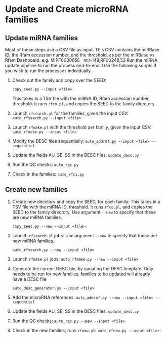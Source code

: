 # Update and Create microRNA families

## Update miRNA families

Most of these steps use a CSV file as input. This CSV contains the miRBase ID, the Rfam accession number, and the threshold, 
as per the miRBase vs Rfam Dashboard. 
e.g. MIPF0000056__mir-148,RF00248,53
Run the miRNA update pipeline to run the process end-to-end. 
Use the following scripts if you wish to run the processes individually.

1. Check out the family and copy over the SEED:

    `copy_seed.py --input <file>`

    This takes in a TSV file with the miRNA ID, Rfam accession number, threshold. It runs `rfco.pl`, and copies the SEED to the family directory. 

2. Launch `rfsearch.pl` for the families, given the input CSV:
    `auto_rfsearch.py --input <file>`

3. Launch `rfmake.pl` with the threshold per family, given the input CSV:
    `auto_rfmake.py --input <file>`

4. Modify the DESC files sequentially:
    `auto_addref.py --input <file> --sequential`

5. Update the fields AU, SE, SS in the DESC files:
    `update_desc.py`

6. Run the QC checks:
    `auto_rqc.py`

7. Check in the families:
   `auto_rfci.py`

   
## Create new families

1. Create new directory and copy the SEED, for each family:
    This takes in a TSV file with the miRNA ID, threshold. It runs `rfco.pl`, and copies the SEED to the family directory. 
    Use argument `--new` to specify that these are new miRNA families. 
    
    `copy_seed.py --new --input <file>`

2. Launch `rfsearch.pl` jobs:
    Use argument `--new` to specify that these are new miRNA families.

    `auto_rfsearch.py --new --input <file>`

3. Launch `rfmake.pl` jobs:
   `auto_rfmake.py --new --input <file>`

4. Generate the correct DESC file, by updating the DESC template:
    Only needs to be run for new families, families to be updated will already have a DESC file

    `auto_desc_generator.py --input <file>`

5. Add the microRNA references:
    `auto_addref.py --new --input <file> --sequential`

6. Update the fields AU, SE, SS in the DESC files:
    `update_desc.py`

7. Run the QC checks:
   `auto_rqc.py --new --input <file>`

8. Check in the new families, runs `rfnew.pl`:
    `auto_rfnew.py --input <file>`
